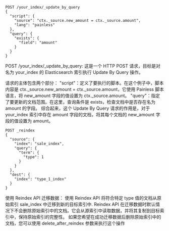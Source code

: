 ```
POST /your_index/_update_by_query
{
  "script": {
    "source": "ctx._source.new_amount = ctx._source.amount",
    "lang": "painless"
  },
  "query": {
    "exists": {
      "field": "amount"
    }
  }
}
```

POST /your_index/_update_by_query: 
    这是一个 HTTP POST 请求，目标是对名为 your_index 的 Elasticsearch 索引执行 Update By Query 操作。

请求的主体包含两个部分：
    "script"：定义了要执行的脚本。在这个例子中，脚本内容是 ctx._source.new_amount = ctx._source.amount，它使用 Painless 脚本语言，将 new_amount 字段的值设置为 ctx._source.amount。
    "query"：指定了要更新的文档范围。在这里，查询条件是 exists，检查文档中是否存在名为 amount 的字段。
综合起来，这个 Update By Query 请求的作用是，对于 your_index 索引中存在 amount 字段的文档，将其每个文档的 new_amount 字段的值设置为 amount。




```
POST _reindex
{
  "source": {
    "index": "sale_index",
    "query": {
      "term": {
        "type": 1
      }
    }
  },
  "dest": {
    "index": "type_1_index"
  }
}
```
使用 Reindex API 迁移数据：
    使用 Reindex API 将符合特定 type 值的文档从原始索引 sale_index 中迁移到新的目标索引中. 
    Reindex API 在迁移数据时默认情况下不会删除原始索引中的文档。它会从源索引中读取数据，并将其复制到目标索引中，保持原始索引的完整性。
    如果您希望在成功迁移数据后删除原始索引中的文档，您可以使用 delete_after_reindex 参数来执行这个操作